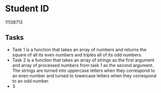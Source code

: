 # Student ID

11138713

## Tasks

- Task 1 is a function that takes an array of numbers and returns the square of all its even numbers and triples all of its odd numbers.
- Task 2 is a function that takes an array of strings as the first argument and array of processed numbers from task 1 as the second argument. The strings are turned into uppercase letters when they correspond to an even number and turned to lowercase letters when they correspond to an odd number.
- 3
